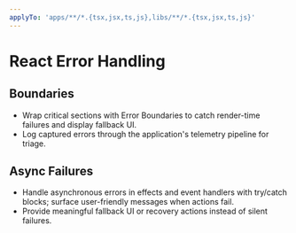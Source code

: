 ```yaml
---
applyTo: 'apps/**/*.{tsx,jsx,ts,js},libs/**/*.{tsx,jsx,ts,js}'
---
```


# React Error Handling

## Boundaries

-   Wrap critical sections with Error Boundaries to catch render-time failures and display fallback UI.
-   Log captured errors through the application's telemetry pipeline for triage.

## Async Failures

-   Handle asynchronous errors in effects and event handlers with try/catch blocks; surface user-friendly messages when actions fail.
-   Provide meaningful fallback UI or recovery actions instead of silent failures.
